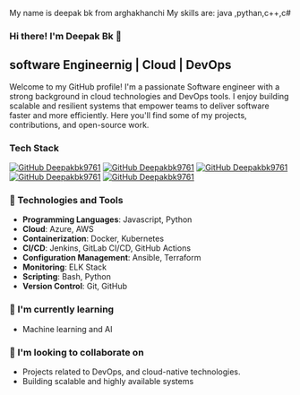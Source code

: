 My name is deepak bk from arghakhanchi
My skills are:
java ,pythan,c++,c#
 ### Hi there! I'm Deepak Bk 👋

## software Engineernig | Cloud | DevOps

Welcome to my GitHub profile! I'm a passionate Software engineer with a strong background in cloud technologies and DevOps tools. I enjoy building scalable and resilient systems that empower teams to deliver software faster and more efficiently. Here you'll find some of my projects, contributions, and open-source work.

### Tech Stack
[![GitHub Deepakbk9761](https://img.shields.io/badge/Azure-%23007FFF?style=for-the-badge&logoColor=white)](https://azure.microsoft.com)
[![GitHub Deepakbk9761](https://img.shields.io/badge/Amazon_AWS-FF9900?style=for-the-badge&logo=amazonaws&logoColor=white)](https://aws.amazon.com/)
[![GitHub Deepakbk9761](https://img.shields.io/badge/Terraform-7B42BC?style=for-the-badge&logo=terraform&logoColor=white)](https://terraform.io)
[![GitHub Deepakbk9761](https://img.shields.io/badge/Docker-2CA5E0?style=for-the-badge&logo=docker&logoColor=white)](https://docker.com/)
[![GitHub Deepakbk9761](https://img.shields.io/badge/Kubernetes-%233970e4?style=for-the-badge&logo=kubernetes&logoColor=white)](https://kubernetes.io/)

### 🔧 Technologies and Tools

- **Programming Languages**: Javascript, Python
- **Cloud**: Azure, AWS
- **Containerization**: Docker, Kubernetes
- **CI/CD**: Jenkins, GitLab CI/CD, GitHub Actions
- **Configuration Management**: Ansible, Terraform
- **Monitoring**: ELK Stack
- **Scripting**: Bash, Python
- **Version Control**: Git, GitHub

### 🌱 I'm currently learning

- Machine learning and AI

### 👯 I'm looking to collaborate on

- Projects related to DevOps, and cloud-native technologies.
- Building scalable and highly available systems

